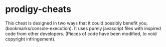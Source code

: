 # prodigy-cheats
This cheat is designed in two ways that it could possibly benefit you, (bookmarks/console-execution). It uses purely javascript files with inspired code from other developers. (Pieces of code have been modified, to void copyright infringement).
